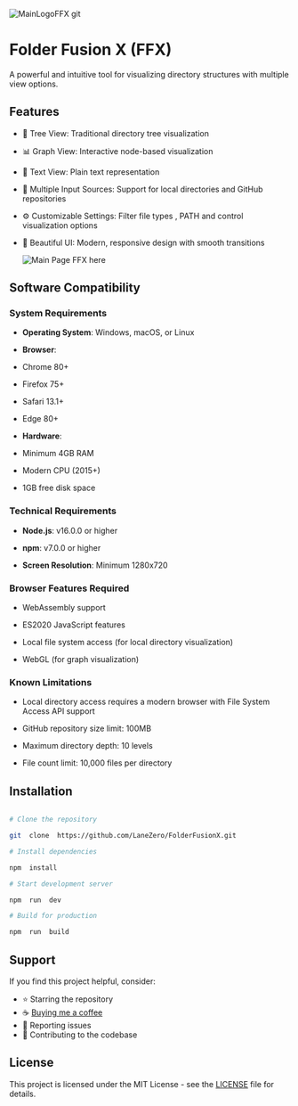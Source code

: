 ![MainLogoFFX](https://github-production-user-asset-6210df.s3.amazonaws.com/46918547/415826325-86faa40b-0cd6-458b-a1fe-51f904618309.png?X-Amz-Algorithm=AWS4-HMAC-SHA256&X-Amz-Credential=AKIAVCODYLSA53PQK4ZA/20250221/us-east-1/s3/aws4_request&X-Amz-Date=20250221T211901Z&X-Amz-Expires=300&X-Amz-Signature=d52679fcbc7da419d0537191b9e68182319668dbf533ec8bb9af043af629a98c&X-Amz-SignedHeaders=host)
git 

#  Folder Fusion X (FFX)


A powerful and intuitive tool for visualizing directory structures with multiple view options.


##  Features

- 🌳 Tree View: Traditional directory tree visualization

- 📊 Graph View: Interactive node-based visualization

- 📝 Text View: Plain text representation

- 🔄 Multiple Input Sources: Support for local directories and GitHub repositories

- ⚙️ Customizable Settings: Filter file types , PATH and control visualization options

- 🎨 Beautiful UI: Modern, responsive design with smooth transitions

  ![Main Page FFX here](https://github-production-user-asset-6210df.s3.amazonaws.com/46918547/415823790-68a35792-ebd4-4771-bd99-5af249486461.JPG?X-Amz-Algorithm=AWS4-HMAC-SHA256&X-Amz-Credential=AKIAVCODYLSA53PQK4ZA/20250221/us-east-1/s3/aws4_request&X-Amz-Date=20250221T211207Z&X-Amz-Expires=300&X-Amz-Signature=25bbaca2f1c7c43260ba1fdae7e65e1b80ab6ed6acbc24fc4ea495d2df75b32e&X-Amz-SignedHeaders=host)
  

##  Software Compatibility

  

###  System Requirements
  

-  **Operating System**: Windows, macOS, or Linux

-  **Browser**:

- Chrome 80+

- Firefox 75+

- Safari 13.1+

- Edge 80+

-  **Hardware**:

- Minimum 4GB RAM

- Modern CPU (2015+)

- 1GB free disk space

  

###  Technical Requirements

  

-  **Node.js**: v16.0.0 or higher

-  **npm**: v7.0.0 or higher

-  **Screen Resolution**: Minimum 1280x720

  

###  Browser Features Required

  

- WebAssembly support

- ES2020 JavaScript features

- Local file system access (for local directory visualization)

- WebGL (for graph visualization)

  

###  Known Limitations

  

- Local directory access requires a modern browser with File System Access API support

- GitHub repository size limit: 100MB

- Maximum directory depth: 10 levels

- File count limit: 10,000 files per directory

  

##  Installation

  

```bash

# Clone the repository

git  clone  https://github.com/LaneZero/FolderFusionX.git

# Install dependencies

npm  install

# Start development server

npm  run  dev

# Build for production

npm  run  build

```

##  Support
  
If you find this project helpful, consider:
- ⭐ Starring the repository
- ☕ [Buying me a coffee](https://www.coffeete.ir/AhmadR3zA)
- 🐛 Reporting issues
- 🤝 Contributing to the codebase


##  License

This project is licensed under the MIT License - see the [LICENSE](LICENSE) file for details.